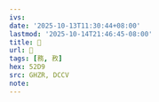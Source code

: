 ```yaml
---
ivs:
date: '2025-10-13T11:30:44+08:00'
lastmod: '2025-10-14T21:46:45-08:00'
title: 󰦿
url: 󰦿
tags: [務, 敄]
hex: 52D9
src: GHZR, DCCV
note:
---
```

